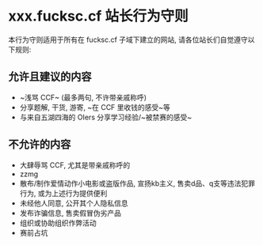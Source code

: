 # xxx.fucksc.cf 站长行为守则

本行为守则适用于所有在 fucksc.cf 子域下建立的网站, 
请各位站长们自觉遵守以下规则:

## 允许且建议的内容

 - ~浅骂 CCF~ (最多两句, 不许带亲戚称呼)
 - 分享题解, 干货, 游寄, ~在 CCF 里收钱的感受~等
 - 与来自五湖四海的 OIers 分享学习经验/~被禁赛的感受~

## 不允许的内容

 - 大肆辱骂 CCF, 尤其是带亲戚称呼的
 - zzmg
 - 散布/制作爱情动作小电影或盗版作品, 宣扬kb主义, 售卖d品、q支等违法犯罪行为, 
   或为上述行为提供便利
 - 未经他人同意, 公开其个人隐私信息
 - 发布诈骗信息, 售卖假冒伪劣产品
 - 组织或协助组织作弊活动
 - 赛前占坑

